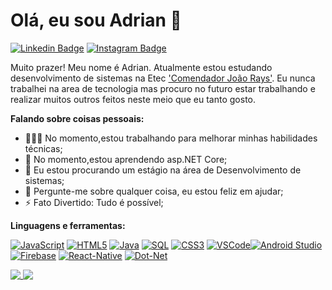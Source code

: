 # Olá, eu sou Adrian 👋
[![Linkedin Badge](https://img.shields.io/badge/-Adrian_José_Pereira_Santos-blue?style=flat&logo=Linkedin&logoColor=white)](https://www.linkedin.com/in/adrian-santos-5a5941234) [![Instagram Badge](https://img.shields.io/badge/-@super.adr-purple?style=flat&logo=instagram&logoColor=white)](https://instagram.com/super.adr)

Muito prazer! Meu nome é Adrian. Atualmente estou estudando desenvolvimento de sistemas na Etec ['Comendador João Rays'](https://www.linkedin.com/school/etec-comendador-joao-rays/). Eu nunca trabalhei na area de tecnologia mas procuro no futuro estar trabalhando e realizar muitos outros feitos neste meio que eu tanto gosto.

**Falando sobre coisas pessoais:**

- 👨🏽‍💻 No momento,estou trabalhando para melhorar minhas habilidades técnicas;
- 🌱 No momento,estou aprendendo asp.NET Core; 
- 👯 Eu estou procurando um estágio na área de Desenvolvimento de sistemas;
- 💬 Pergunte-me sobre qualquer coisa, eu estou feliz em ajudar;
- ⚡️ Fato Divertido: Tudo é possível;

**Linguagens e ferramentas:**

 [![JavaScript](https://img.shields.io/badge/-JavaScript-black?style=flat&logo=javascript)](https://www.linkedin.com/in/adrianjpsantos) [![HTML5](https://img.shields.io/badge/-HTML5-E34F26?style=flat&logo=html5&logoColor=white)](https://www.linkedin.com/in/adrianjpsantos) [![Java](https://img.shields.io/badge/-Java-red?style=flat&logo=Java&logoColor=white)](https://www.linkedin.com/in/adrianjpsantos) [![SQL](https://img.shields.io/badge/-SQL-blue?style=flat&logo=SQL)]()
 [![CSS3](https://img.shields.io/badge/-CSS3-1572B6?style=flat&logo=css3)](https://www.linkedin.com/in/adrianjpsantos)
 [![VSCode](https://img.shields.io/badge/-VSCode-black?style=flat&logo=Visual-Studio&logoColor=blue)](https://www.linkedin.com/in/adrianjpsantos)[![Android Studio](https://img.shields.io/badge/-Android_Studio-green?style=flat&logo=Android-Studio&logoColor=white)](https://www.linkedin.com/in/adrianjpsantos) [![Firebase](https://img.shields.io/badge/-Firebase-white?style=flat&logo=firebase)]() [![React-Native](https://img.shields.io/badge/-React%20Native-lightgrey?style=flat&logo=react)]() [![Dot-Net](https://img.shields.io/badge/-dotNet-blue?style=flat&logo=dotnet)]()

<div>
<a href="https://github.com/adrianjpsantos">
  <img align="top" src="https://github-readme-stats.vercel.app/api?username=adrianjpsantos&show_icons=false&theme=default" />
</a>
<a href="https://github.com/adrianjpsantos">
  <img align="top" src="https://github-readme-stats.vercel.app/api/top-langs/?username=adrianjpsantos&layout=compact" />
</a>
 </div>
